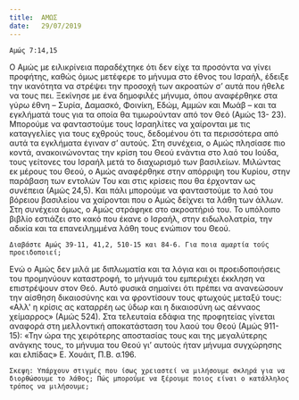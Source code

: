 ```yaml
---
title:  ΑΜΩΣ
date:   29/07/2019
---
```


`Αμώς 7:14,15`

Ο Αμώς με ειλικρίνεια παραδέχτηκε ότι δεν είχε τα προσόντα να γίνει προφήτης, καθώς όμως μετέφερε το μήνυμα στο έθνος του Ισραήλ, έδειξε την ικανότητα να στρέψει την προσοχή των ακροατών σ’ αυτά που ήθελε να τους πει. Ξεκίνησε με ένα δημοφιλές μήνυμα, όπου αναφέρθηκε στα γύρω έθνη – Συρία, Δαμασκό, Φοινίκη, Εδώμ, Αμμών και Μωάβ – και τα εγκλήματά τους για τα οποία θα τιμωρούνταν από τον Θεό (Αμώς 13- 23). Μπορούμε να φανταστούμε τους Ισραηλίτες να χαίρονται με τις καταγγελίες για τους εχθρούς τους, δεδομένου ότι τα περισσότερα από αυτά τα εγκλήματα έγιναν σ’ αυτούς. Στη συνέχεια, ο Αμώς πλησίασε πιο κοντά, ανακοινώνοντας την κρίση του Θεού ενάντια στο λαό του Ιούδα, τους γείτονες του Ισραήλ μετά το διαχωρισμό των βασιλείων. Μιλώντας εκ μέρους του Θεού, ο Αμώς αναφέρθηκε στην απόρριψη του Κυρίου, στην παράβαση των εντολών Του και στις κρίσεις που θα έρχονταν ως συνέπεια (Αμώς 24,5). Και πάλι μπορούμε να φανταστούμε το λαό του βόρειου βασιλείου να χαίρονται που ο Αμώς δείχνει τα λάθη των άλλων. Στη συνέχεια όμως, ο Αμώς στράφηκε στο ακροατήριό του. Το υπόλοιπο βιβλίο εστιάζει στο κακό που έκανε ο Ισραήλ, στην ειδωλολατρία, την αδικία και τα επανειλημμένα λάθη τους ενώπιον του Θεού.

`Διαβάστε Αμώς 39-11, 41,2, 510-15 και 84-6. Για ποια αμαρτία τούς προειδοποιεί;`

Ενώ ο Αμώς δεν μιλά με διπλωματία και τα λόγια και οι προειδοποιήσεις του προμηνύουν καταστροφή, το μήνυμά του εμπεριέχει έκκληση να επιστρέψουν στον Θεό. Αυτό φυσικά σημαίνει ότι πρέπει να ανανεώσουν την αίσθηση δικαιοσύνης και να φροντίσουν τους φτωχούς μεταξύ τους: «Αλλ' η κρίσις ας καταρρέη ως ύδωρ και η δικαιοσύνη ως αένναος χείμαρρος» (Αμώς 524). Στα τελευταία εδάφια της προφητείας γίνεται αναφορά στη μελλοντική αποκατάσταση του λαού του Θεού (Αμώς 911-15): «Την ώρα της χειρότερης αποστασίας τους και της μεγαλύτερης ανάγκης τους, το μήνυμα του Θεού γι’ αυτούς ήταν μήνυμα συγχώρησης και ελπίδας» Ε. Χουάιτ, Π.Β. σ.196.

`Σκεψη: Υπάρχουν στιγμές που ίσως χρειαστεί να μιλήσουμε σκληρά για να διορθώσουμε το λάθος; Πώς μπορούμε να ξέρουμε ποιος είναι ο κατάλληλος τρόπος να μιλήσουμε;`